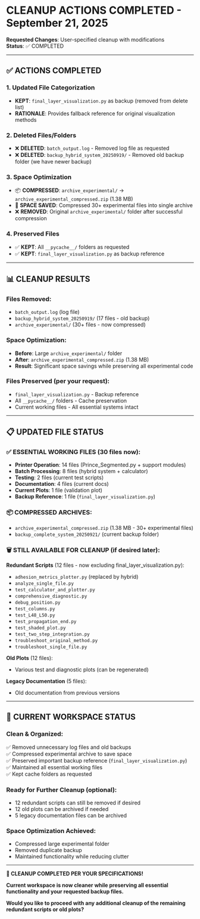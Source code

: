 # CLEANUP ACTIONS COMPLETED - September 21, 2025
**Requested Changes**: User-specified cleanup with modifications  
**Status**: ✅ COMPLETED

---

## ✅ **ACTIONS COMPLETED**

### **1. Updated File Categorization**
- **KEPT**: `final_layer_visualization.py` as backup (removed from delete list)
- **RATIONALE**: Provides fallback reference for original visualization methods

### **2. Deleted Files/Folders**
- ❌ **DELETED**: `batch_output.log` - Removed log file as requested
- ❌ **DELETED**: `backup_hybrid_system_20250919/` - Removed old backup folder (we have newer backup)

### **3. Space Optimization**
- 📦 **COMPRESSED**: `archive_experimental/` → `archive_experimental_compressed.zip` (1.38 MB)
- 💾 **SPACE SAVED**: Compressed 30+ experimental files into single archive
- ❌ **REMOVED**: Original `archive_experimental/` folder after successful compression

### **4. Preserved Files**
- ✅ **KEPT**: All `__pycache__/` folders as requested
- ✅ **KEPT**: `final_layer_visualization.py` as backup reference

---

## 📊 **CLEANUP RESULTS**

### **Files Removed**:
- `batch_output.log` (log file)
- `backup_hybrid_system_20250919/` (17 files - old backup)
- `archive_experimental/` (30+ files - now compressed)

### **Space Optimization**:
- **Before**: Large `archive_experimental/` folder
- **After**: `archive_experimental_compressed.zip` (1.38 MB)
- **Result**: Significant space savings while preserving all experimental code

### **Files Preserved** (per your request):
- `final_layer_visualization.py` - Backup reference
- All `__pycache__/` folders - Cache preservation
- Current working files - All essential systems intact

---

## 📋 **UPDATED FILE STATUS**

### **✅ ESSENTIAL WORKING FILES** (30 files now):
- **Printer Operation**: 14 files (Prince_Segmented.py + support modules)
- **Batch Processing**: 8 files (hybrid system + calculator)
- **Testing**: 2 files (current test scripts)
- **Documentation**: 4 files (current docs)
- **Current Plots**: 1 file (validation plot)
- **Backup Reference**: 1 file (`final_layer_visualization.py`)

### **📦 COMPRESSED ARCHIVES**:
- `archive_experimental_compressed.zip` (1.38 MB - 30+ experimental files)
- `backup_complete_system_20250921/` (current backup folder)

### **🗑️ STILL AVAILABLE FOR CLEANUP** (if desired later):
**Redundant Scripts** (12 files - now excluding final_layer_visualization.py):
- `adhesion_metrics_plotter.py` (replaced by hybrid)
- `analyze_single_file.py`
- `test_calculator_and_plotter.py`
- `comprehensive_diagnostic.py`
- `debug_position.py`
- `test_columns.py`
- `test_L48_L50.py`
- `test_propagation_end.py`
- `test_shaded_plot.py`
- `test_two_step_integration.py`
- `troubleshoot_original_method.py`
- `troubleshoot_single_file.py`

**Old Plots** (12 files):
- Various test and diagnostic plots (can be regenerated)

**Legacy Documentation** (5 files):
- Old documentation from previous versions

---

## 🎯 **CURRENT WORKSPACE STATUS**

### **Clean & Organized**:
✅ Removed unnecessary log files and old backups  
✅ Compressed experimental archive to save space  
✅ Preserved important backup reference (`final_layer_visualization.py`)  
✅ Maintained all essential working files  
✅ Kept cache folders as requested  

### **Ready for Further Cleanup** (optional):
- 12 redundant scripts can still be removed if desired
- 12 old plots can be archived if needed
- 5 legacy documentation files can be archived

### **Space Optimization Achieved**:
- Compressed large experimental folder
- Removed duplicate backup
- Maintained functionality while reducing clutter

---

**🎉 CLEANUP COMPLETED PER YOUR SPECIFICATIONS!**

**Current workspace is now cleaner while preserving all essential functionality and your requested backup files.**

**Would you like to proceed with any additional cleanup of the remaining redundant scripts or old plots?**

